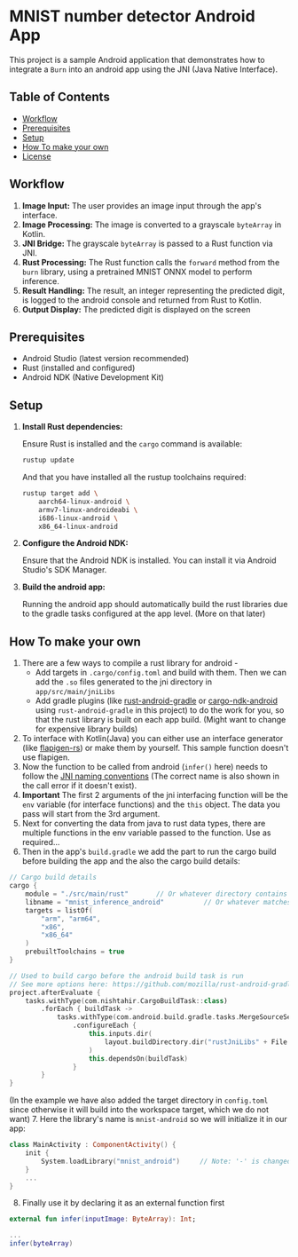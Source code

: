 # MNIST number detector Android App

This project is a sample Android application that demonstrates how to integrate a `Burn` into an android app using the JNI (Java Native Interface).

## Table of Contents

- [Workflow](#workflow)
- [Prerequisites](#prerequisites)
- [Setup](#setup)
- [How To make your own](#how-to-make-your-own)
- [License](#license)

## Workflow
1. **Image Input:** The user provides an image input through the app's interface.
2. **Image Processing:** The image is converted to a grayscale `byteArray` in Kotlin.
3. **JNI Bridge:** The grayscale `byteArray` is passed to a Rust function via JNI.
4. **Rust Processing:** The Rust function calls the `forward` method from the `burn` library, using a pretrained MNIST ONNX model to perform inference.
5. **Result Handling:** The result, an integer representing the predicted digit, is logged to the android console and returned from Rust to Kotlin.
6. **Output Display:** The predicted digit is displayed on the screen

## Prerequisites
- Android Studio (latest version recommended)
- Rust (installed and configured)
- Android NDK (Native Development Kit)

## Setup
1. **Install Rust dependencies:**

    Ensure Rust is installed and the `cargo` command is available:

    ```bash
    rustup update
    ```
    And that you have installed all the rustup toolchains required: 
    ```bash
    rustup target add \
        aarch64-linux-android \
        armv7-linux-androideabi \
        i686-linux-android \
        x86_64-linux-android
    ```

2. **Configure the Android NDK:**

    Ensure that the Android NDK is installed. You can install it via Android Studio's SDK Manager.

3. **Build the android app:**

    Running the android app should automatically build the rust libraries due to the gradle tasks configured at the app level. (More on that later)


## How To make your own
1. There are a few ways to compile a rust library for android - 
    - Add targets in `.cargo/config.toml` and build with them. Then we can add the `.so` files generated to the jni directory in `app/src/main/jniLibs`
    - Add gradle plugins (like [rust-android-gradle](https://github.com/mozilla/rust-android-gradle) or [cargo-ndk-android](https://github.com/willir/cargo-ndk-android-gradle) using `rust-android-gradle` in this project) to do the work for you, so that the rust library is built on each app build. (Might want to change for expensive library builds)
2. To interface with Kotlin(Java) you can either use an interface generator (like [flapigen-rs](https://github.com/Dushistov/flapigen-rs)) or make them by yourself. This sample function doesn't use flapigen.
3. Now the function to be called from android (`infer()` here) needs to follow the [JNI naming conventions](https://docs.oracle.com/javase/1.5.0/docs/guide/jni/spec/design.html) (The correct name is also shown in the call error if it doesn't exist).
4. **Important** The first 2 arguments of the jni interfacing function will be the `env` variable (for interface functions) and the `this` object. The data you pass will start from the 3rd argument.
5. Next for converting the data from java to rust data types, there are multiple functions in the env variable passed to the function. Use as required...
6. Then in the app's `build.gradle` we add the part to run the cargo build before building the app and the also the cargo build details: 
```kotlin
// Cargo build details
cargo {
    module = "./src/main/rust"       // Or whatever directory contains your Cargo.toml
    libname = "mnist_inference_android"          // Or whatever matches Cargo.toml's [package] name.
    targets = listOf(
        "arm", "arm64",
        "x86",
        "x86_64"
    )
    prebuiltToolchains = true
}

// Used to build cargo before the android build task is run
// See more options here: https://github.com/mozilla/rust-android-gradle/issues/133
project.afterEvaluate {
    tasks.withType(com.nishtahir.CargoBuildTask::class)
        .forEach { buildTask ->
            tasks.withType(com.android.build.gradle.tasks.MergeSourceSetFolders::class)
                .configureEach {
                    this.inputs.dir(
                        layout.buildDirectory.dir("rustJniLibs" + File.separatorChar + buildTask.toolchain!!.folder)
                    )
                    this.dependsOn(buildTask)
                }
        }
}
```
(In the example we have also added the target directory in `config.toml` since otherwise it will build into the workspace target, which we do not want)
7. Here the library's name is `mnist-android` so we will initialize it in our app:
```kotlin
class MainActivity : ComponentActivity() {
    init {
        System.loadLibrary("mnist_android")     // Note: '-' is changed to '_'
    }
    ...
}
```
8. Finally use it by declaring it as an external function first
```kotlin
external fun infer(inputImage: ByteArray): Int;

...
infer(byteArray)
```